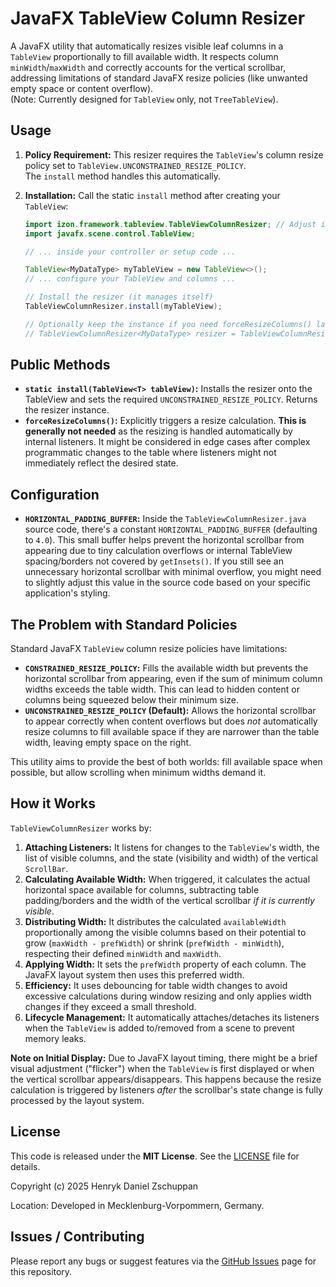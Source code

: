 # JavaFX TableView Column Resizer

A JavaFX utility that automatically resizes visible leaf columns in a `TableView` proportionally to fill available width. It respects column `minWidth`/`maxWidth` and correctly accounts for the vertical scrollbar, addressing limitations of standard JavaFX resize policies (like unwanted empty space or content overflow).  
(Note: Currently designed for `TableView` only, not `TreeTableView`).

## Usage

1.  **Policy Requirement:** This resizer requires the `TableView`'s column resize policy set to `TableView.UNCONSTRAINED_RESIZE_POLICY`.  
    The `install` method handles this automatically.
3.  **Installation:** Call the static `install` method after creating your `TableView`:

    ```java
    import izon.framework.tableview.TableViewColumnResizer; // Adjust import path if needed
    import javafx.scene.control.TableView;

    // ... inside your controller or setup code ...

    TableView<MyDataType> myTableView = new TableView<>();
    // ... configure your TableView and columns ...

    // Install the resizer (it manages itself)
    TableViewColumnResizer.install(myTableView);

    // Optionally keep the instance if you need forceResizeColumns() later
    // TableViewColumnResizer<MyDataType> resizer = TableViewColumnResizer.install(myTableView);
    ```

## Public Methods

*   **`static install(TableView<T> tableView)`:** Installs the resizer onto the TableView and sets the required `UNCONSTRAINED_RESIZE_POLICY`. Returns the resizer instance.
*   **`forceResizeColumns()`:** Explicitly triggers a resize calculation. **This is generally not needed** as the resizing is handled automatically by internal listeners. It might be considered in edge cases after complex programmatic changes to the table where listeners might not immediately reflect the desired state.

## Configuration

*   **`HORIZONTAL_PADDING_BUFFER`:** Inside the `TableViewColumnResizer.java` source code, there's a constant `HORIZONTAL_PADDING_BUFFER` (defaulting to `4.0`). This small buffer helps prevent the horizontal scrollbar from appearing due to tiny calculation overflows or internal TableView spacing/borders not covered by `getInsets()`. If you still see an unnecessary horizontal scrollbar with minimal overflow, you might need to slightly adjust this value in the source code based on your specific application's styling.

## The Problem with Standard Policies

Standard JavaFX `TableView` column resize policies have limitations:

*   **`CONSTRAINED_RESIZE_POLICY`:** Fills the available width but prevents the horizontal scrollbar from appearing, even if the sum of minimum column widths exceeds the table width. This can lead to hidden content or columns being squeezed below their minimum size.
*   **`UNCONSTRAINED_RESIZE_POLICY` (Default):** Allows the horizontal scrollbar to appear correctly when content overflows but does *not* automatically resize columns to fill available space if they are narrower than the table width, leaving empty space on the right.

This utility aims to provide the best of both worlds: fill available space when possible, but allow scrolling when minimum widths demand it.

## How it Works

`TableViewColumnResizer` works by:

1.  **Attaching Listeners:** It listens for changes to the `TableView`'s width, the list of visible columns, and the state (visibility and width) of the vertical `ScrollBar`.
2.  **Calculating Available Width:** When triggered, it calculates the actual horizontal space available for columns, subtracting table padding/borders and the width of the vertical scrollbar *if it is currently visible*.
3.  **Distributing Width:** It distributes the calculated `availableWidth` proportionally among the visible columns based on their potential to grow (`maxWidth - prefWidth`) or shrink (`prefWidth - minWidth`), respecting their defined `minWidth` and `maxWidth`.
4.  **Applying Width:** It sets the `prefWidth` property of each column. The JavaFX layout system then uses this preferred width.
5.  **Efficiency:** It uses debouncing for table width changes to avoid excessive calculations during window resizing and only applies width changes if they exceed a small threshold.
6.  **Lifecycle Management:** It automatically attaches/detaches its listeners when the `TableView` is added to/removed from a scene to prevent memory leaks.

**Note on Initial Display:** Due to JavaFX layout timing, there might be a brief visual adjustment ("flicker") when the `TableView` is first displayed or when the vertical scrollbar appears/disappears. This happens because the resize calculation is triggered by listeners *after* the scrollbar's state change is fully processed by the layout system.

## License

This code is released under the **MIT License**. See the [LICENSE](LICENSE) file for details.

Copyright (c) 2025 Henryk Daniel Zschuppan

Location:
Developed in Mecklenburg-Vorpommern, Germany.

## Issues / Contributing

Please report any bugs or suggest features via the [GitHub Issues](https://github.com/HenrykZschuppan/TableViewColumnResizer/issues) page for this repository.
